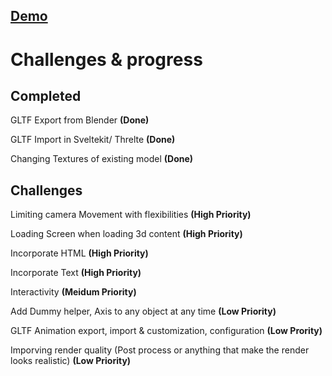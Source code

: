 ## [Demo](https://threlte-next.vercel.app/)

# Challenges & progress

## Completed

GLTF Export from Blender **(Done)**

GLTF Import in Sveltekit/ Threlte **(Done)**

Changing Textures of existing model **(Done)**

## Challenges

Limiting camera Movement with flexibilities **(High Priority)**

Loading Screen when loading 3d content **(High Priority)**

Incorporate HTML **(High Priority)**

Incorporate Text **(High Priority)**

Interactivity **(Meidum Priority)**

Add Dummy helper, Axis to any object at any time **(Low Priority)**

GLTF Animation export, import & customization, configuration **(Low Prority)**

Imporving render quality (Post process or anything that make the render looks realistic) **(Low Priority)**
